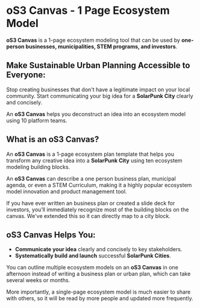 # oS3 Canvas - 1 Page Ecosystem Model

**oS3 Canvas** is a 1-page ecosystem modeling tool that can be used by **one-person businesses, municipalities, STEM programs, and investors**.

## Make Sustainable Urban Planning Accessible to Everyone:

Stop creating businesses that don't have a legitimate impact on your local community. Start communicating your big idea for a **SolarPunk City** clearly and concisely.

An **oS3 Canvas** helps you deconstruct an idea into an ecosystem model using 10 platform teams.

## What is an oS3 Canvas?

An **oS3 Canvas** is a 1-page ecosystem plan template that helps you transform any creative idea into a **SolarPunk City** using ten ecosystem modeling building blocks.

An **oS3 Canvas** can describe a one person business plan, municipal agenda, or even a STEM Curriculum, making it a highly popular ecosystem model innovation and product management tool.

If you have ever written an business plan or created a slide deck for investors, you’ll immediately recognize most of the building blocks on the canvas. We've extended this so it can directly map to a city block.

## **oS3 Canvas** Helps You:

*   **Communicate your idea** clearly and concisely to key stakeholders.
*   **Systematically build and launch** successful **SolarPunk Cities**.

You can outline multiple ecosystem models on an **oS3 Canvas** in one afternoon instead of writing a business plan or urban plan, which can take several weeks or months. 

More importantly, a single-page ecosystem model is much easier to share with others, so it will be read by more people and updated more frequently.
